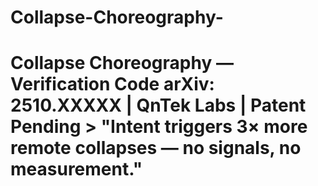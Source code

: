 # Collapse-Choreography-
# Collapse Choreography — Verification Code  **arXiv: 2510.XXXXX** | **QnTek Labs** | **Patent Pending**  > **"Intent triggers 3× more remote collapses — no signals, no measurement."**
